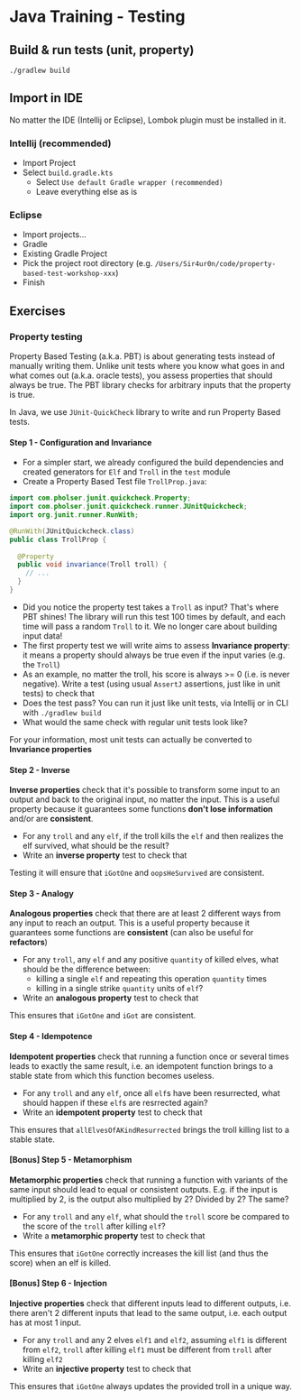 # Java Training - Testing

## Build & run tests (unit, property)
```
./gradlew build
```

## Import in IDE

No matter the IDE (Intellij or Eclipse), Lombok plugin must be installed in it.

### Intellij (recommended)
* Import Project
* Select `build.gradle.kts`
  * Select `Use default Gradle wrapper (recommended)`
  * Leave everything else as is

### Eclipse
* Import projects...
* Gradle
* Existing Gradle Project
* Pick the project root directory (e.g. `/Users/Sir4ur0n/code/property-based-test-workshop-xxx`)
* Finish

## Exercises

### Property testing
Property Based Testing (a.k.a. PBT) is about generating tests instead of manually writing them. Unlike unit tests where you know what goes in and what comes out (a.k.a. oracle tests), you assess properties that should always be true. The PBT library checks for arbitrary inputs that the property is true.

In Java, we use `JUnit-QuickCheck` library to write and run Property Based tests.

#### Step 1 - Configuration and Invariance
- For a simpler start, we already configured the build dependencies and created generators for `Elf` and `Troll` in the `test` module
- Create a Property Based Test file `TrollProp.java`:
```java
import com.pholser.junit.quickcheck.Property;
import com.pholser.junit.quickcheck.runner.JUnitQuickcheck;
import org.junit.runner.RunWith;

@RunWith(JUnitQuickcheck.class)
public class TrollProp {
  
  @Property
  public void invariance(Troll troll) {
    // ...
  }
}
```
- Did you notice the property test takes a `Troll` as input? That's where PBT shines! The library will run this test 100 times by default, and each time will pass a random `Troll` to it. We no longer care about building input data!
- The first property test we will write aims to assess **Invariance property**: it means a property should always be true even if the input varies (e.g. the `Troll`)
- As an example, no matter the troll, his score is always >= 0 (i.e. is never negative). Write a test (using usual `AssertJ` assertions, just like in unit tests) to check that
- Does the test pass? You can run it just like unit tests, via Intellij or in CLI with `./gradlew build`
- What would the same check with regular unit tests look like?

For your information, most unit tests can actually be converted to **Invariance properties**

#### Step 2 - Inverse
**Inverse properties** check that it's possible to transform some input to an output and back to the original input, no matter the input. This is a useful property because it guarantees some functions **don't lose information** and/or are **consistent**.

- For any `troll` and any `elf`, if the troll kills the `elf` and then realizes the elf survived, what should be the result?
- Write an **inverse property** test to check that

Testing it will ensure that `iGotOne` and `oopsHeSurvived` are consistent.

#### Step 3 - Analogy
**Analogous properties** check that there are at least 2 different ways from any input to reach an output. This is a useful property because it guarantees some functions are **consistent** (can also be useful for **refactors**) 

- For any `troll`, any `elf` and any positive `quantity` of killed elves, what should be the difference between:
  - killing a single `elf` and repeating this operation `quantity` times
  - killing in a single strike `quantity` units of `elf`?
- Write an **analogous property** test to check that

This ensures that `iGotOne` and `iGot` are consistent.

#### Step 4 - Idempotence
**Idempotent properties** check that running a function once or several times leads to exactly the same result, i.e. an idempotent function brings to a stable state from which this function becomes useless.

- For any `troll` and any `elf`, once all `elf`s have been resurrected, what should happen if these `elf`s are resrrected again?
- Write an **idempotent property** test to check that

This ensures that `allElvesOfAKindResurrected` brings the troll killing list to a stable state.

#### [Bonus] Step 5 - Metamorphism
**Metamorphic properties** check that running a function with variants of the same input should lead to equal or consistent outputs. E.g. if the input is multiplied by 2, is the output also multiplied by 2? Divided by 2? The same?

- For any `troll` and any `elf`, what should the `troll` score be compared to the score of the `troll` after killing `elf`?
- Write a **metamorphic property** test to check that

This ensures that `iGotOne` correctly increases the kill list (and thus the score) when an elf is killed.

#### [Bonus] Step 6 - Injection
**Injective properties** check that different inputs lead to different outputs, i.e. there aren't 2 different inputs that lead to the same output, i.e. each output has at most 1 input.

- For any `troll` and any 2 elves `elf1` and `elf2`, assuming `elf1` is different from `elf2`, `troll` after killing `elf1` must be different from `troll` after killing `elf2`
- Write an **injective property** test to check that

This ensures that `iGotOne` always updates the provided troll in a unique way.
